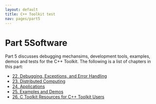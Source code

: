 ```yaml
---
layout: default
title: C++ Toolkit test
nav: pages/part5
---
```


<span class="label">Part 5</span>Software
=========================================

Part 5 discusses debugging mechansims, development tools, examples, demos and tests for the C++ Toolkit. The following is a list of chapters in this part:

-   [22. Debugging, Exceptions, and Error Handling](ch_debug.html)
-   [23. Distributed Computing](ch_grid.html)
-   [24. Applications](ch_app.html)
-   [25. Examples and Demos](ch_demo.html)
-   [26. C Toolkit Resources for C++ Toolkit Users](ch_res.html)


